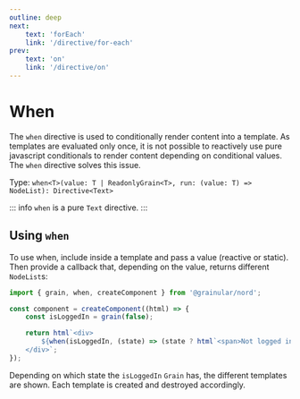 ```yaml
---
outline: deep
next:
    text: 'forEach'
    link: '/directive/for-each'
prev:
    text: 'on'
    link: '/directive/on'
---
```


<!-- @format -->

# When

The `when` directive is used to conditionally render content into a template. As templates are evaluated only once, it is not possible to reactively use pure javascript conditionals to render content depending on conditional values. The `when` directive solves this issue.

Type: `when<T>(value: T | ReadonlyGrain<T>, run: (value: T) => NodeList): Directive<Text>`

::: info
`when` is a pure `Text` directive.
:::

## Using `when`

To use when, include inside a template and pass a value (reactive or static). Then provide a callback that, depending on the value, returns different `NodeList`s:

```ts
import { grain, when, createComponent } from '@grainular/nord';

const component = createComponent((html) => {
    const isLoggedIn = grain(false);

    return html`<div>
        ${when(isLoggedIn, (state) => (state ? html`<span>Not logged in.</span>` : html`<span>Not logged in.</span>`))}
    </div>`;
});
```

Depending on which state the `isLoggedIn` `Grain` has, the different templates are shown. Each template is created and destroyed accordingly.

<CodeLink name="when.ts" link="https://github.com/IamSebastianDev/nord/blob/main/src/lib/directives/when.ts"></CodeLink>
